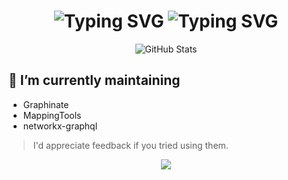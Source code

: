 <div align="center">
    <h1>
        <img src="https://readme-typing-svg.herokuapp.com?font=Jetbrains+mono&size=40&duration=3000&color=purple&center=true&vCenter=true&width=800&repeat=false&lines=Here+Be" alt="Typing SVG"/>
        <img src="https://readme-typing-svg.herokuapp.com?font=Jetbrains+mono&size=40&duration=3000&color=purple&center=true&vCenter=true&width=800&repeat=false&lines=Dragons!;Code!" alt="Typing SVG"/>
    </h1>
</div>

<div align="center">
    <img src="https://github-profile-summary-cards.vercel.app/api/cards/profile-details?username=erivlis&theme=github_dark" alt="GitHub Stats"/>
</div>


<h2>🔭 I’m currently maintaining</h2>

- Graphinate
- MappingTools
- networkx-graphql


> I'd appreciate feedback if you tried using them.


<!--
**erivlis/erivlis** is a ✨ _special_ ✨ repository because its `README.md` (this file) appears on your GitHub profile.

Here are some ideas to get you started:

- 🔭 I’m currently working on ...
- 🌱 I’m currently learning ...
- 👯 I’m looking to collaborate on ...
- 🤔 I’m looking for help with ...
- 💬 Ask me about ...
- 📫 How to reach me: ...
- ⚡ Fun fact: ...
-->
<!-- visitor counter -->
<p align="center"> 
  <img src="https://profile-counter.glitch.me/erivlis/count.svg" />
</p>
